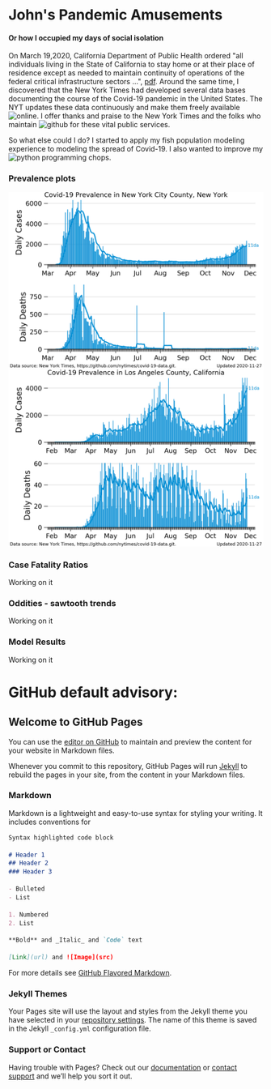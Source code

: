 # John's Pandemic Amusements 
#### Or how I occupied my days of social isolation
On March 19,2020,
California Department of Public Health ordered "all individuals living in the State of
California to stay home or at their place of residence except as needed to
maintain continuity of operations of the federal critical infrastructure sectors ...",
[pdf](https://www.gov.ca.gov/wp-content/uploads/2020/03/3.19.20-attested-EO-N-33-20-COVID-19-HEALTH-ORDER.pdf).
Around the same time, I discovered that the New York Times had developed several data bases documenting the
course of the Covid-19 pandemic in the United States. The NYT updates these data continuously and make them
freely available ![online](https://github.com/nytimes/covid-19-data).
I offer thanks and praise to the New York Times and the folks who maintain ![github](https://github.com/) for 
these vital public services.

So what else could I do? I started to apply my fish population modeling experience to modeling the spread of Covid-19.
I also wanted to improve my ![python](https://www.python.org/) programming chops.

### Prevalence plots
![New York City, NY](https://raw.githubusercontent.com/johnrsibert/SIR-Models/master/assets/New_York_CityNY_prevalence.png)
![Los Angeles Co., CA](https://raw.githubusercontent.com/johnrsibert/SIR-Models/master/assets/Los_AngelesCA_prevalence.png)
### Case Fatality Ratios
Working on it
### Oddities - sawtooth trends
Working on it
### Model Results
Working on it

# GitHub default advisory:
## Welcome to GitHub Pages

You can use the [editor on GitHub](https://github.com/johnrsibert/JonzPandemic/edit/gh-pages/index.md) to maintain and preview the content for your website in Markdown files.

Whenever you commit to this repository, GitHub Pages will run [Jekyll](https://jekyllrb.com/) to rebuild the pages in your site, from the content in your Markdown files.

### Markdown

Markdown is a lightweight and easy-to-use syntax for styling your writing. It includes conventions for

```markdown
Syntax highlighted code block

# Header 1
## Header 2
### Header 3

- Bulleted
- List

1. Numbered
2. List

**Bold** and _Italic_ and `Code` text

[Link](url) and ![Image](src)
```

For more details see [GitHub Flavored Markdown](https://guides.github.com/features/mastering-markdown/).

### Jekyll Themes

Your Pages site will use the layout and styles from the Jekyll theme you have selected in your [repository settings](https://github.com/johnrsibert/JonzPandemic/settings). The name of this theme is saved in the Jekyll `_config.yml` configuration file.

### Support or Contact

Having trouble with Pages? Check out our [documentation](https://docs.github.com/categories/github-pages-basics/) or [contact support](https://github.com/contact) and we’ll help you sort it out.
